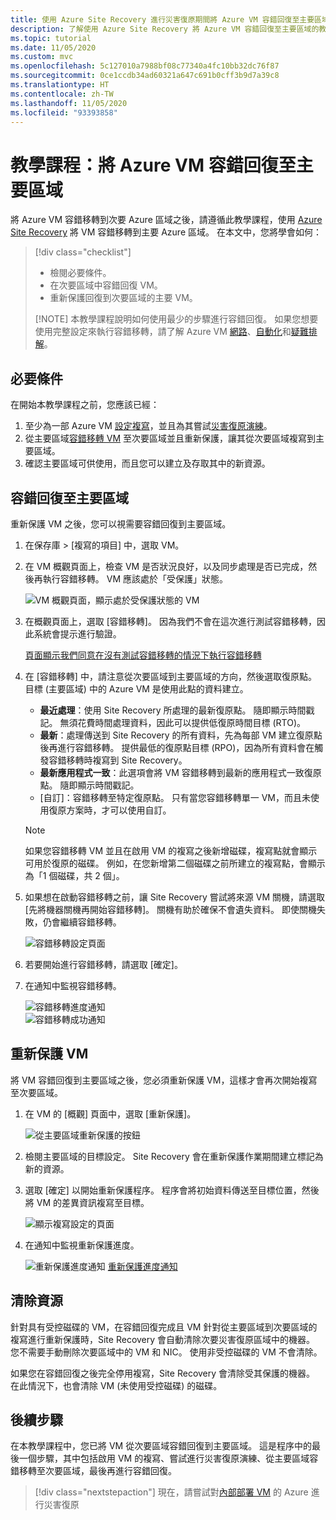 ```yaml
---
title: 使用 Azure Site Recovery 進行災害復原期間將 Azure VM 容錯回復至主要區域的教學課程。
description: 了解使用 Azure Site Recovery 將 Azure VM 容錯回復至主要區域的教學課程。
ms.topic: tutorial
ms.date: 11/05/2020
ms.custom: mvc
ms.openlocfilehash: 5c127010a7988bf08c77340a4fc10bb32dc76f87
ms.sourcegitcommit: 0ce1ccdb34ad60321a647c691b0cff3b9d7a39c8
ms.translationtype: HT
ms.contentlocale: zh-TW
ms.lasthandoff: 11/05/2020
ms.locfileid: "93393858"
---
```

# <a name="tutorial-fail-back-azure-vm-to-the-primary-region"></a>教學課程：將 Azure VM 容錯回復至主要區域

將 Azure VM 容錯移轉到次要 Azure 區域之後，請遵循此教學課程，使用 [Azure Site Recovery](site-recovery-overview.md) 將 VM 容錯移轉到主要 Azure 區域。  在本文中，您將學會如何：

> [!div class="checklist"]
> 
> * 檢閱必要條件。
> * 在次要區域中容錯回復 VM。
> * 重新保護回復到次要區域的主要 VM。
> 
> [!NOTE]
> 本教學課程說明如何使用最少的步驟進行容錯回復。 如果您想要使用完整設定來執行容錯移轉，請了解 Azure VM [網路](azure-to-azure-about-networking.md)、[自動化](azure-to-azure-powershell.md)和[疑難排解](azure-to-azure-troubleshoot-errors.md)。



## <a name="prerequisites"></a>必要條件

在開始本教學課程之前，您應該已經：

1. 至少為一部 Azure VM [設定複寫](azure-to-azure-tutorial-enable-replication.md)，並且為其嘗試[災害復原演練](azure-to-azure-tutorial-dr-drill.md)。
2. 從主要區域[容錯移轉 VM](azure-to-azure-tutorial-failover-failback.md) 至次要區域並且重新保護，讓其從次要區域複寫到主要區域。 
3. 確認主要區域可供使用，而且您可以建立及存取其中的新資源。

## <a name="fail-back-to-the-primary-region"></a>容錯回復至主要區域

重新保護 VM 之後，您可以視需要容錯回復到主要區域。

1. 在保存庫 > [複寫的項目] 中，選取 VM。

2. 在 VM 概觀頁面上，檢查 VM 是否狀況良好，以及同步處理是否已完成，然後再執行容錯移轉。 VM 應該處於「受保護」狀態。

    ![VM 概觀頁面，顯示處於受保護狀態的 VM](./media/azure-to-azure-tutorial-failback/protected-state.png)

3. 在概觀頁面上，選取 [容錯移轉]。 因為我們不會在這次進行測試容錯移轉，因此系統會提示進行驗證。

    [頁面顯示我們同意在沒有測試容錯移轉的情況下執行容錯移轉](./media/azure-to-azure-tutorial-failback/no-test.png)

4. 在 [容錯移轉] 中，請注意從次要區域到主要區域的方向，然後選取復原點。 目標 (主要區域) 中的 Azure VM 是使用此點的資料建立。
   - **最近處理**：使用 Site Recovery 所處理的最新復原點。 隨即顯示時間戳記。 無須花費時間處理資料，因此可以提供低復原時間目標 (RTO)。
   -  **最新**：處理傳送到 Site Recovery 的所有資料，先為每部 VM 建立復原點後再進行容錯移轉。 提供最低的復原點目標 (RPO)，因為所有資料會在觸發容錯移轉時複寫到 Site Recovery。
   - **最新應用程式一致**：此選項會將 VM 容錯移轉到最新的應用程式一致復原點。 隨即顯示時間戳記。
   - [自訂]：容錯移轉至特定復原點。 只有當您容錯移轉單一 VM，而且未使用復原方案時，才可以使用自訂。

    > [!NOTE]
    > 如果您容錯移轉 VM 並且在啟用 VM 的複寫之後新增磁碟，複寫點就會顯示可用於復原的磁碟。 例如，在您新增第二個磁碟之前所建立的複寫點，會顯示為「1 個磁碟，共 2 個」。

4. 如果想在啟動容錯移轉之前，讓 Site Recovery 嘗試將來源 VM 關機，請選取 [先將機器關機再開始容錯移轉]。 關機有助於確保不會遺失資料。 即使關機失敗，仍會繼續容錯移轉。 

    ![容錯移轉設定頁面](./media/azure-to-azure-tutorial-failback/failover.png)    

3. 若要開始進行容錯移轉，請選取 [確定]。
4. 在通知中監視容錯移轉。

    ![容錯移轉進度通知](./media/azure-to-azure-tutorial-failback/notification-progress.png)  
    ![容錯移轉成功通知](./media/azure-to-azure-tutorial-failback/notification-success.png)   

## <a name="reprotect-vms"></a>重新保護 VM

將 VM 容錯回復到主要區域之後，您必須重新保護 VM，這樣才會再次開始複寫至次要區域。

1. 在 VM 的 [概觀] 頁面中，選取 [重新保護]。

    ![從主要區域重新保護的按鈕](./media/azure-to-azure-tutorial-failback/reprotect.png)  

2. 檢閱主要區域的目標設定。 Site Recovery 會在重新保護作業期間建立標記為新的資源。
3. 選取 [確定] 以開始重新保護程序。 程序會將初始資料傳送至目標位置，然後將 VM 的差異資訊複寫至目標。

     ![顯示複寫設定的頁面](./media/azure-to-azure-tutorial-failback/replication-settings.png) 

4. 在通知中監視重新保護進度。 

    ![重新保護進度通知](./media/azure-to-azure-tutorial-failback/notification-reprotect-start.png) [重新保護進度通知](./media/azure-to-azure-tutorial-failback/notification-reprotect-finish.png)
    
  

## <a name="clean-up-resources"></a>清除資源

針對具有受控磁碟的 VM，在容錯回復完成且 VM 針對從主要區域到次要區域的複寫進行重新保護時，Site Recovery 會自動清除次要災害復原區域中的機器。 您不需要手動刪除次要區域中的 VM 和 NIC。 使用非受控磁碟的 VM 不會清除。

如果您在容錯回復之後完全停用複寫，Site Recovery 會清除受其保護的機器。 在此情況下，也會清除 VM (未使用受控磁碟) 的磁碟。 
 
## <a name="next-steps"></a>後續步驟

在本教學課程中，您已將 VM 從次要區域容錯回復到主要區域。 這是程序中的最後一個步驟，其中包括啟用 VM 的複寫、嘗試進行災害復原演練、從主要區域容錯移轉至次要區域，最後再進行容錯回復。

> [!div class="nextstepaction"]
> 現在，請嘗試對[內部部署 VM](vmware-azure-tutorial-prepare-on-premises.md) 的 Azure 進行災害復原

